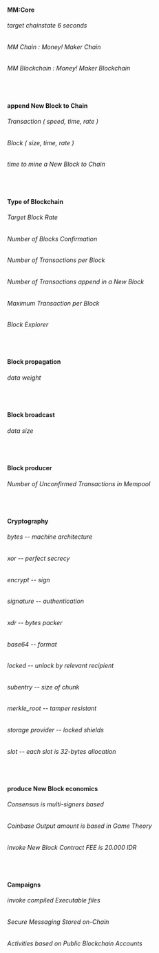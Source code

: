 ####    MM:Core
######    target chainstate 6 seconds
######    MM Chain : Money! Maker Chain
######    MM Blockchain : Money! Maker Blockchain


<br />


####    append New Block to Chain
######    Transaction ( speed, time, rate )
######    Block ( size, time, rate )
######    time to mine a New Block to Chain


<br />


####    Type of Blockchain
######    Target Block Rate
######    Number of Blocks Confirmation
######    Number of Transactions per Block
######    Number of Transactions append in a New Block
######    Maximum Transaction per Block
######    Block Explorer


<br />


####    Block propagation
######    data weight


<br />


####    Block broadcast
######    data size


<br />


####    Block producer
######    Number of Unconfirmed Transactions in Mempool


<br />


####    Cryptography
######    bytes          -- machine architecture
######    xor            -- perfect secrecy
######    encrypt        -- sign
######    signature      -- authentication
######    xdr            -- bytes packer
######    base64         -- format
######    locked         -- unlock by relevant recipient
######    subentry       -- size of chunk
######    merkle_root    -- tamper resistant 
######    storage provider -- locked shields
######    slot           -- each slot is 32-bytes allocation


<br />


####    produce New Block economics
######    Consensus is multi-signers based
######    Coinbase Output amount is based in Game Theory
######    invoke New Block Contract FEE is 20.000 IDR


<br />


####    Campaigns
######    invoke compiled Executable files
######    Secure Messaging Stored on-Chain
######    Activities based on Public Blockchain Accounts

